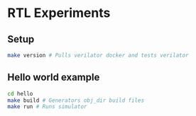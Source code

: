 # RTL Experiments

## Setup

```bash
make version # Pulls verilator docker and tests verilator
```

## Hello world example

```bash
cd hello
make build # Generators obj_dir build files
make run # Runs simulator
```
